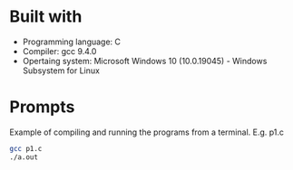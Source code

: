 # Built with
- Programming language: C
- Compiler: gcc 9.4.0
- Opertaing system: Microsoft Windows 10 (10.0.19045) - Windows Subsystem for Linux


# Prompts
Example of compiling and running the programs from a terminal. E.g. p1.c
```bash
gcc p1.c
./a.out
```





